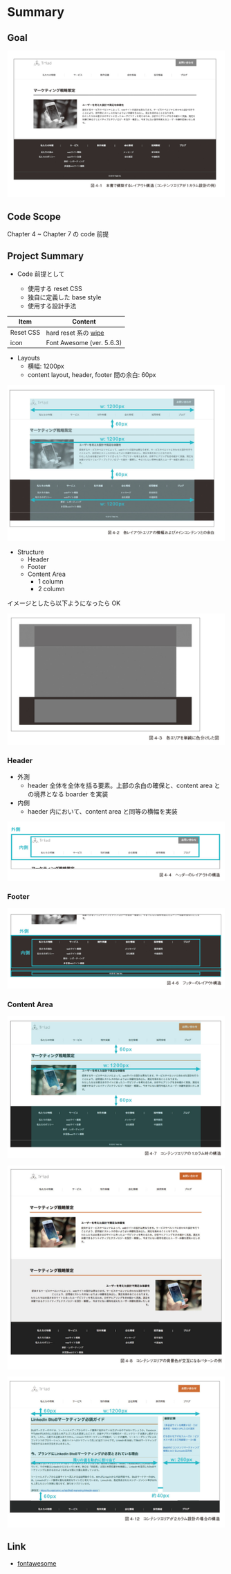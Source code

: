 # Summary

## Goal

![layouts](./docs/img/ch04-layouts.png)

## Code Scope

Chapter 4 ~ Chapter 7 の code 前提

## Project Summary

- Code 前提として

  - 使用する reset CSS
  - 独自に定義した base style
  - 使用する設計手法

| Item      | Content                                                      |
| --------- | ------------------------------------------------------------ |
| Reset CSS | hard reset 系の [wipe](https://github.com/stackcss/css-wipe) |
| icon      | Font Awesome (ver. 5.6.3)                                    |

- Layouts
  - 横幅: 1200px
  - content layout, header, footer 間の余白: 60px

![content layout, header, footer 間の余白](./docs/img/ch04-space-between-components.png)

- Structure
  - Header
  - Footer
  - Content Area
    - 1 column
    - 2 column

イメージとしたら以下ようになったら OK

![4-3 各 area を単純に色分けした図](./docs/img/ch04-figure4-3.png)

### Header

- 外測
  - header 全体を全体を括る要素。上部の余白の確保と、content area との境界となる boarder を実装
- 内側
  - haeder 内において、content area と同等の横幅を実装

![Header layout](./docs/img/ch04-header-layout.png)

### Footer

![Footer layout](./docs/img/ch04-footer-layout.png)

### Content Area

![One column layout](./docs/img/ch04-one-column-layout.png)

![Intersect background color](./docs/img/ch04-one-column-layout-intersect.png)

![Two column layout](./docs/img/ch04-two-column-layout.png)

## Link

- [fontawesome](https://fontawesome.com/)
